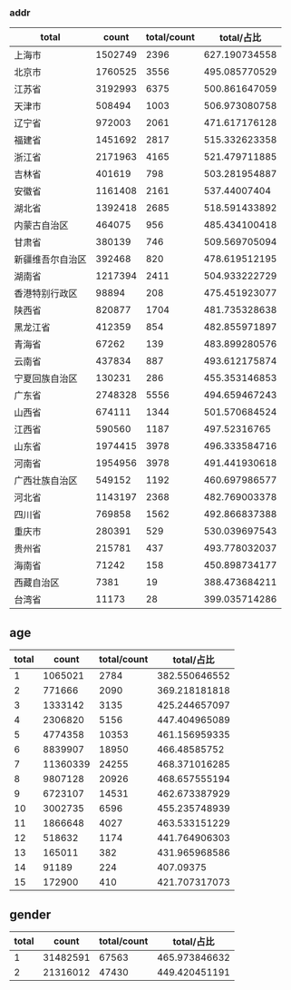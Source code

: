 
### addr
total|count|total/count|total/占比
---|---|---|---
上海市 | 1502749 | 2396 | 627.190734558 | 67 IIIIIIIIIIIII
北京市 | 1760525 | 3556 | 495.085770529 | 65 IIIIIIIIIIIII
江苏省 | 3192993 | 6375 | 500.861647059 | 50 IIIIIIIIII
天津市 | 508494 | 1003 | 506.973080758 | 50 IIIIIIIIII
辽宁省 | 972003 | 2061 | 471.617176128 | 46 IIIIIIIII
福建省 | 1451692 | 2817 | 515.332623358 | 46 IIIIIIIII
浙江省 | 2171963 | 4165 | 521.479711885 | 45 IIIIIIIII
吉林省 | 401619 | 798 | 503.281954887 | 40 IIIIIIII
安徽省 | 1161408 | 2161 | 537.44007404 | 38 IIIIIII
湖北省 | 1392418 | 2685 | 518.591433892 | 37 IIIIIII
内蒙古自治区 | 464075 | 956 | 485.434100418 | 36 IIIIIII
甘肃省 | 380139 | 746 | 509.569705094 | 35 IIIIIII
新疆维吾尔自治区 | 392468 | 820 | 478.619512195 | 35 IIIIIII
湖南省 | 1217394 | 2411 | 504.933222729 | 33 IIIIII
香港特别行政区 | 98894 | 208 | 475.451923077 | 32 IIIIII
陕西省 | 820877 | 1704 | 481.735328638 | 31 IIIIII
黑龙江省 | 412359 | 854 | 482.855971897 | 30 IIIIII
青海省 | 67262 | 139 | 483.899280576 | 30 IIIIII
云南省 | 437834 | 887 | 493.612175874 | 29 IIIII
宁夏回族自治区 | 130231 | 286 | 455.353146853 | 29 IIIII
广东省 | 2748328 | 5556 | 494.659467243 | 28 IIIII
山西省 | 674111 | 1344 | 501.570684524 | 27 IIIII
江西省 | 590560 | 1187 | 497.52316765 | 26 IIIII
山东省 | 1974415 | 3978 | 496.333584716 | 25 IIIII
河南省 | 1954956 | 3978 | 491.441930618 | 24 IIII
广西壮族自治区 | 549152 | 1192 | 460.697986577 | 23 IIII
河北省 | 1143197 | 2368 | 482.769003378 | 23 IIII
四川省 | 769858 | 1562 | 492.866837388 | 22 IIII
重庆市 | 280391 | 529 | 530.039697543 | 20 IIII
贵州省 | 215781 | 437 | 493.778032037 | 16 III
海南省 | 71242 | 158 | 450.898734177 | 14 II
西藏自治区 | 7381 | 19 | 388.473684211 | 13 II
台湾省 | 11173 | 28 | 399.035714286 | 2 

## age
total|count|total/count|total/占比
---|---|---|---
1 | 1065021 | 2784 | 382.550646552 | 53 IIIIIIIIII
2 | 771666 | 2090 | 369.218181818 | 33 IIIIII
3 | 1333142 | 3135 | 425.244657097 | 49 IIIIIIIII
4 | 2306820 | 5156 | 447.404965089 | 94 IIIIIIIIIIIIIIIIII
5 | 4774358 | 10353 | 461.156959335 | 214 IIIIIIIIIIIIIIIIIIIIIIIIIIIIIIIIIIIIIIIIII
6 | 8839907 | 18950 | 466.48585752 | 454 IIIIIIIIIIIIIIIIIIIIIIIIIIIIIIIIIIIIIIIIIIIIIIIIIIIIIIIIIIIIIIIIIIIIIIIIIIIIIIIIIIIIIIIIII
7 | 11360339 | 24255 | 468.371016285 | 690 IIIIIIIIIIIIIIIIIIIIIIIIIIIIIIIIIIIIIIIIIIIIIIIIIIIIIIIIIIIIIIIIIIIIIIIIIIIIIIIIIIIIIIIIIIIIIIIIIIIIIIIIIIIIIIIIIIIIIIIIIIIIIIIIIIIIIIIIII
8 | 9807128 | 20926 | 468.657555194 | 829 IIIIIIIIIIIIIIIIIIIIIIIIIIIIIIIIIIIIIIIIIIIIIIIIIIIIIIIIIIIIIIIIIIIIIIIIIIIIIIIIIIIIIIIIIIIIIIIIIIIIIIIIIIIIIIIIIIIIIIIIIIIIIIIIIIIIIIIIIIIIIIIIIIIIIIIIIIIIIIIIIIIII
9 | 6723107 | 14531 | 462.673387929 | 946 IIIIIIIIIIIIIIIIIIIIIIIIIIIIIIIIIIIIIIIIIIIIIIIIIIIIIIIIIIIIIIIIIIIIIIIIIIIIIIIIIIIIIIIIIIIIIIIIIIIIIIIIIIIIIIIIIIIIIIIIIIIIIIIIIIIIIIIIIIIIIIIIIIIIIIIIIIIIIIIIIIIIIIIIIIIIIIIIIIIIIIIIIIIII
10 | 3002735 | 6596 | 455.235748939 | 650 IIIIIIIIIIIIIIIIIIIIIIIIIIIIIIIIIIIIIIIIIIIIIIIIIIIIIIIIIIIIIIIIIIIIIIIIIIIIIIIIIIIIIIIIIIIIIIIIIIIIIIIIIIIIIIIIIIIIIIIIIIIIIIIIII
11 | 1866648 | 4027 | 463.533151229 | 723 IIIIIIIIIIIIIIIIIIIIIIIIIIIIIIIIIIIIIIIIIIIIIIIIIIIIIIIIIIIIIIIIIIIIIIIIIIIIIIIIIIIIIIIIIIIIIIIIIIIIIIIIIIIIIIIIIIIIIIIIIIIIIIIIIIIIIIIIIIIIIIII
12 | 518632 | 1174 | 441.764906303 | 411 IIIIIIIIIIIIIIIIIIIIIIIIIIIIIIIIIIIIIIIIIIIIIIIIIIIIIIIIIIIIIIIIIIIIIIIIIIIIIIIIII
13 | 165011 | 382 | 431.965968586 | 211 IIIIIIIIIIIIIIIIIIIIIIIIIIIIIIIIIIIIIIIIII
14 | 91189 | 224 | 407.09375 | 189 IIIIIIIIIIIIIIIIIIIIIIIIIIIIIIIIIIIII
15 | 172900 | 410 | 421.707317073 | 261 IIIIIIIIIIIIIIIIIIIIIIIIIIIIIIIIIIIIIIIIIIIIIIIIIIII

## gender
total|count|total/count|total/占比
---|---|---|---
1 | 31482591 | 67563 | 465.973846632 | 331 IIIIIIIIIIIIIIIIIIIIIIIIIIIIIIIIIIIIIIIIIIIIIIIIIIIIIIIIIIIIIIIIII
2 | 21316012 | 47430 | 449.420451191 | 244 IIIIIIIIIIIIIIIIIIIIIIIIIIIIIIIIIIIIIIIIIIIIIIII
